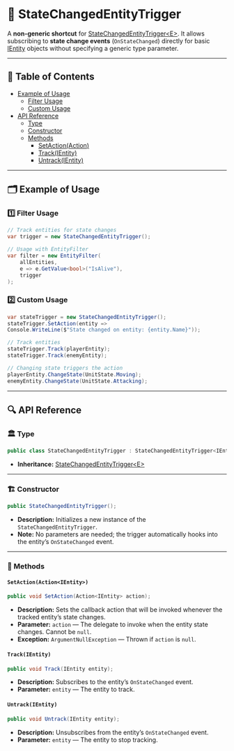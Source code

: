 # 🧩 StateChangedEntityTrigger

A **non-generic shortcut** for [StateChangedEntityTrigger\<E>](StateChangedEntityTrigger%601.md). It allows subscribing
to **state change events** (`OnStateChanged`) directly for basic [IEntity](../Entities/IEntity.md) objects without
specifying a generic type parameter.

---

## 📑 Table of Contents

- [Example of Usage](#-example-of-usage)
    - [Filter Usage](#ex1)
    - [Custom Usage](#ex2)
- [API Reference](#-api-reference)
    - [Type](#-type)
    - [Constructor](#-constructor)
    - [Methods](#-methods)
        - [SetAction(Action<IEntity>)](#setactionactionientity)
        - [Track(IEntity)](#trackientity)
        - [Untrack(IEntity)](#untrackientity)

---

## 🗂 Example of Usage

<div id="ex1"></div>

### 1️⃣ Filter Usage

```csharp
// Track entities for state changes
var trigger = new StateChangedEntityTrigger();

// Usage with EntityFilter
var filter = new EntityFilter(
    allEntities,
    e => e.GetValue<bool>("IsAlive"),
    trigger
);
```

<div id="ex2"></div>

### 2️⃣ Custom Usage

```csharp
var stateTrigger = new StateChangedEntityTrigger();
stateTrigger.SetAction(entity =>
Console.WriteLine($"State changed on entity: {entity.Name}"));

// Track entities
stateTrigger.Track(playerEntity);
stateTrigger.Track(enemyEntity);

// Changing state triggers the action
playerEntity.ChangeState(UnitState.Moving);
enemyEntity.ChangeState(UnitState.Attacking);
```

---

## 🔍 API Reference

### 🏛️ Type <div id="-type"></div>

```csharp
public class StateChangedEntityTrigger : StateChangedEntityTrigger<IEntity>
```

- **Inheritance:** [StateChangedEntityTrigger\<E>](StateChangedEntityTrigger%601.md)

---

<div id="-constructor"></div>

### 🏗️ Constructor

```csharp
public StateChangedEntityTrigger();
```

- **Description:** Initializes a new instance of the `StateChangedEntityTrigger`.
- **Note:** No parameters are needed; the trigger automatically hooks into the entity’s `OnStateChanged` event.

---

### 🏹 Methods

#### `SetAction(Action<IEntity>)`

```csharp
public void SetAction(Action<IEntity> action);
```

- **Description:** Sets the callback action that will be invoked whenever the tracked entity’s state changes.
- **Parameter:** `action` — The delegate to invoke when the entity state changes. Cannot be `null`.
- **Exception:** `ArgumentNullException` — Thrown if `action` is `null`.

#### `Track(IEntity)`

```csharp
public void Track(IEntity entity);
```

- **Description:** Subscribes to the entity’s `OnStateChanged` event.
- **Parameter:** `entity` — The entity to track.

#### `Untrack(IEntity)`

```csharp
public void Untrack(IEntity entity);
```

- **Description:** Unsubscribes from the entity’s `OnStateChanged` event.
- **Parameter:** `entity` — The entity to stop tracking.